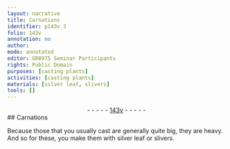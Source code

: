 ```yaml
---
layout: narrative
title: Carnations
identifier: p143v_3
folio: 143v
annotation: no
author:
mode: annotated
editor: GR8975 Seminar Participants
rights: Public Domain
purposes: [casting plants]
activities: [casting plants]
materials: [silver leaf, slivers]
tools: []
---
```


 <div class="folio" align="center">- - - - - <a href="http://gallica.bnf.fr/ark:/12148/btv1b10500001g/f292.image" target="_blank">143v</a> - - - - - </div> 
## <span class="plant">Carnations</span>

  <span class="activity"></span> 
 Because those that you usually cast are generally quite big, they are heavy. And so for these, you make them with <span class="material">silver leaf</span> or <span class="material">slivers</span>. 
 